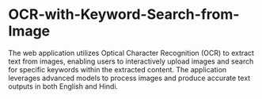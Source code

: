 # OCR-with-Keyword-Search-from-Image
The web application utilizes Optical Character Recognition (OCR) to extract text from images, enabling users to interactively upload images and search for specific keywords within the extracted content. The application leverages advanced models to process images and produce accurate text outputs in both English and Hindi.

